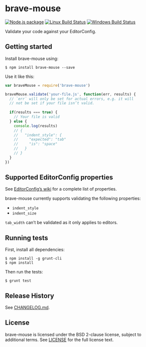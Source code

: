 # brave-mouse

[![Node.js package](http://img.shields.io/npm/v/brave-mouse.svg)](https://www.npmjs.com/package/brave-mouse)
[![Linux Build Status](http://img.shields.io/travis/SonicHedgehog/brave-mouse/develop.svg)](https://travis-ci.org/SonicHedgehog/brave-mouse)
[![Windows Build Status](http://img.shields.io/appveyor/ci/SonicHedgehog/brave-mouse.svg)](https://ci.appveyor.com/project/SonicHedgehog/brave-mouse)

Validate your code against your EditorConfig.

## Getting started

Install brave-mouse using:

```shell
$ npm install brave-mouse --save
```

Use it like this:

```js
var braveMouse = require('brave-mouse')

braveMouse.validate('your-file.js', function(err, results) {
  // `err` will only be set for actual errors, e.g. it will
  // not be set if your file isn’t valid.
  
  if(results === true) {
    // Your file is valid
  } else {
    console.log(results)
    // {
    //   "indent_style": {
    //     "expected": "tab"
    //     "is": "space"
    //   }
    // }
  }
})
```

## Supported EditorConfig properties

See [EditorConfig’s wiki](https://github.com/editorconfig/editorconfig/wiki/EditorConfig-Properties) for a complete list of properties.

brave-mouse currently supports validating the following properties:

- `indent_style`
- `indent_size`

`tab_width` can’t be validated as it only applies to editors.

## Running tests

First, install all dependencies:

```shell
$ npm install -g grunt-cli
$ npm install
```

Then run the tests:

```
$ grunt test
```

## Release History

See [CHANGELOG.md](./CHANGELOG.md).

## License

brave-mouse is licensed under the BSD 2-clause license, subject to additional terms. See [LICENSE](./LICENSE) for the full license text.
